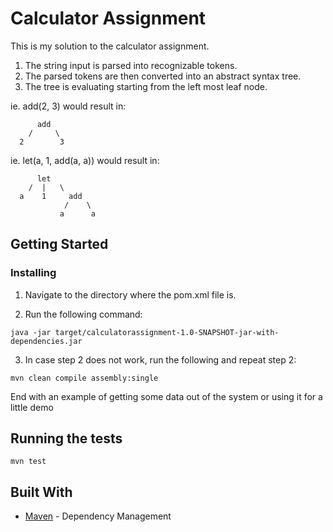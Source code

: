 # Calculator Assignment

This is my solution to the calculator assignment. 
1. The string input is parsed into recognizable tokens. 
2. The parsed tokens are then converted into an abstract syntax tree. 
3. The tree is evaluating starting from the left most leaf node. 

ie. add(2, 3) would result in:
```
      add
    /     \
  2        3
```
 
ie. let(a, 1, add(a, a)) would result in:
```
      let
    /  |   \
  a    1     add
  		    /    \
  	       a	  a
```


## Getting Started

### Installing
1. Navigate to the directory where the pom.xml file is.

2. Run the following command: 
```
java -jar target/calculatorassignment-1.0-SNAPSHOT-jar-with-dependencies.jar
```

3. In case step 2 does not work, run the following and repeat step 2:
```
mvn clean compile assembly:single
```

End with an example of getting some data out of the system or using it for a little demo

## Running the tests

```
mvn test
```
## Built With
* [Maven](https://maven.apache.org/) - Dependency Management